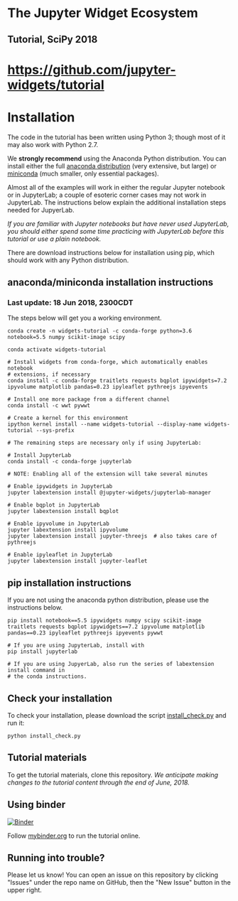 # The Jupyter Widget Ecosystem

## Tutorial, SciPy 2018

# https://github.com/jupyter-widgets/tutorial

# Installation

The code in the tutorial has been written using Python 3; though most of it may also work with Python 2.7.

We **strongly recommend** using the Anaconda Python distribution. You can install either the full [anaconda distribution](https://www.continuum.io/downloads) (very extensive, but large) or [miniconda](https://conda.io/miniconda.html) (much smaller, only essential packages).

Almost all of the examples will work in either the regular Jupyter notebook or in JupyterLab; a couple of esoteric corner cases may not work in JupyterLab. The instructions below explain the additional installation steps needed for JupyerLab.

*If you are familiar with Jupyter notebooks but have never used JupyterLab, you should either spend some time practicing with JupyterLab before this tutorial or use a plain notebook.*

There are download instructions below for installation using pip, which should work with any Python distribution.

## anaconda/miniconda installation instructions
### Last update: 18 Jun 2018, 2300CDT

The steps below will get you a working environment.

```
conda create -n widgets-tutorial -c conda-forge python=3.6 notebook=5.5 numpy scikit-image scipy

conda activate widgets-tutorial

# Install widgets from conda-forge, which automatically enables notebook
# extensions, if necessary
conda install -c conda-forge traitlets requests bqplot ipywidgets=7.2 ipyvolume matplotlib pandas=0.23 ipyleaflet pythreejs ipyevents

# Install one more package from a different channel
conda install -c wwt pywwt

# Create a kernel for this environment
ipython kernel install --name widgets-tutorial --display-name widgets-tutorial --sys-prefix

# The remaining steps are necessary only if using JupyterLab:

# Install JupyterLab
conda install -c conda-forge jupyterlab

# NOTE: Enabling all of the extension will take several minutes

# Enable ipywidgets in JupyterLab
jupyter labextension install @jupyter-widgets/jupyterlab-manager

# Enable bqplot in JupyterLab
jupyter labextension install bqplot

# Enable ipyvolume in JupyterLab
jupyter labextension install ipyvolume
jupyter labextension install jupyter-threejs  # also takes care of pythreejs

# Enable ipyleaflet in JupyterLab
jupyter labextension install jupyter-leaflet
```

## pip installation instructions

If you are not using the anaconda python distribution, please use the instructions below.

```
pip install notebook==5.5 ipywidgets numpy scipy scikit-image traitlets requests bqplot ipywidgets==7.2 ipyvolume matplotlib pandas==0.23 ipyleaflet pythreejs ipyevents pywwt

# If you are using JupyterLab, install with
pip install jupyterlab

# If you are using JupyerLab, also run the series of labextension install command in
# the conda instructions.
```

## Check your installation

To check your installation, please download the script [install_check.py](https://raw.githubusercontent.com/jupyter-widgets/tutorial/master/install_check.py) and run it:

```
python install_check.py
```

## Tutorial materials

To get the tutorial materials, clone this repository. *We anticipate making changes to the tutorial content through the end of June, 2018.*

## Using binder

[![Binder](https://mybinder.org/badge.svg)](https://mybinder.org/v2/gh/jupyter-widgets/tutorial/master)

Follow [mybinder.org](https://mybinder.org/v2/gh/jupyter-widgets/tutorial/master) to run the tutorial online.


## Running into trouble?

Please let us know! You can open an issue on this repository by clicking "Issues" under the repo name on GitHub, then the "New Issue" button in the upper right.
